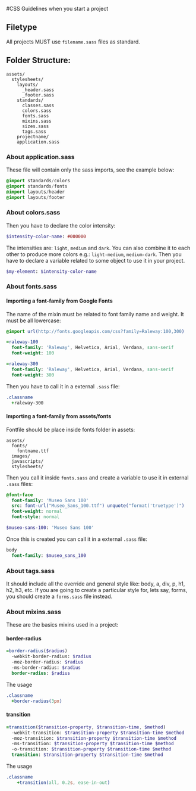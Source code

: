 #CSS Guidelines when you start a project
## Filetype
All projects MUST use `filename.sass` files as standard.

## Folder Structure:
```
assets/
  stylesheets/
    layouts/
      _header.sass
      _footer.sass
    standards/
      classes.sass
      colors.sass
      fonts.sass
      mixins.sass
      sizes.sass
      tags.sass
    projectname/
    application.sass
```

### About application.sass
These file will contain only the sass imports, see the example below:
```sass
@import standards/colors
@import standards/fonts
@import layouts/header
@import layouts/footer
```

### About colors.sass
Then you have to declare the color intensity:
```sass
$intensity-color-name: #000000
```
The intensities are: `light`, `medium` and `dark`. You can also combine it to each other to produce more colors e.g.: `light-medium`, `medium-dark`.
Then you have to declare a variable related to some object to use it in your project.
```sass
$my-element: $intensity-color-name
```

### About fonts.sass
#### Importing a font-family from Google Fonts
The name of the mixin must be related to font family name and weight. It must be all lowercase:
```sass
@import url(http://fonts.googleapis.com/css?family=Raleway:100,300)

=raleway-100
  font-family: 'Raleway', Helvetica, Arial, Verdana, sans-serif
  font-weight: 100

=raleway-300
  font-family: 'Raleway', Helvetica, Arial, Verdana, sans-serif
  font-weight: 300
```

Then you have to call it in a external `.sass` file:
```sass
.classname
  +raleway-300
```

#### Importing a font-family from assets/fonts
Fontfile should be place inside fonts folder in assets:
```
assets/
  fonts/
    fontname.ttf
  images/
  javascripts/
  stylesheets/
```

Then you call it inside `fonts.sass` and create a variable to use it in external `.sass` files:
```sass
@font-face
  font-family: 'Museo Sans 100'
  src: font-url("Museo_Sans_100.ttf") unquote("format('truetype')")
  font-weight: normal
  font-style: normal

$museo-sans-100: 'Museo Sans 100'
```

Once this is created you can call it in a external `.sass` file:
```sass
body
  font-family: $museo_sans_100
```

### About tags.sass
It should include all the override and general style like: body, a, div, p, h1, h2, h3, etc. If you are going to create a particular style for, lets say, forms, you should create a `forms.sass` file instead.

### About mixins.sass
These are the basics mixins used in a project:

#### border-radius
```sass
=border-radius($radius)
  -webkit-border-radius: $radius
  -moz-border-radius: $radius
  -ms-border-radius: $radius
  border-radius: $radius
```

The usage
```sass
.classname
  +border-radius(3px)
```

#### transition
```sass
=transition($transition-property, $transition-time, $method)
  -webkit-transition: $transition-property $transition-time $method
  -moz-transition: $transition-property $transition-time $method
  -ms-transition: $transition-property $transition-time $method
  -o-transition: $transition-property $transition-time $method
  transition: $transition-property $transition-time $method
```

The usage
```sass
.classname
    +transition(all, 0.2s, ease-in-out)
```

